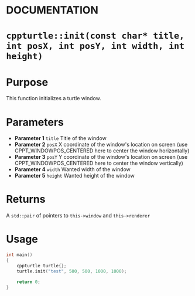 # DOCUMENTATION
# `cppturtle::init(const char* title, int posX, int posY, int width, int height)`

# Purpose
This function initializes a turtle window.

# Parameters
- **Parameter 1** `title` Title of the window
- **Parameter 2** `posX` X coordinate of the window's location on screen (use CPPT_WINDOWPOS_CENTERED here to center the window horizontally)
- **Parameter 3** `posY` Y coordinate of the window's location on screen (use CPPT_WINDOWPOS_CENTERED here to center the window vertically)
- **Parameter 4** `width` Wanted width of the window
- **Parameter 5** `height` Wanted height of the window

# Returns
A `std::pair` of pointers to `this->window` and `this->renderer`

# Usage

```cpp
int main()
{
    cppturtle turtle{};
    turtle.init("test", 500, 500, 1000, 1000);

    return 0;
}
```

<br>
